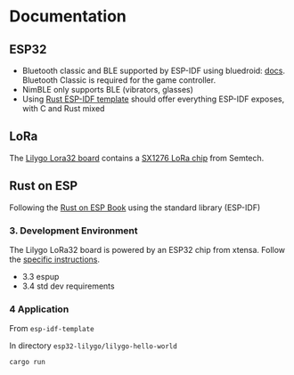 # Documentation

## ESP32
* Bluetooth classic and BLE supported by ESP-IDF using bluedroid: [docs](https://docs.espressif.com/projects/esp-idf/en/latest/esp32/api-reference/bluetooth/index.html). Bluetooth Classic is required for the game controller.
* NimBLE only supports BLE (vibrators, glasses)
* Using [Rust ESP-IDF template](https://github.com/esp-rs/esp-idf-template) should offer everything ESP-IDF exposes, with C and Rust mixed

## LoRa
The [Lilygo Lora32 board](https://www.lilygo.cc/products/lora3) contains a [SX1276 LoRa chip](https://www.semtech.com/products/wireless-rf/lora-connect/sx1276) from Semtech.

## Rust on ESP
Following the [Rust on ESP Book](https://esp-rs.github.io/book/introduction.html) using the standard library (ESP-IDF)

### 3. Development Environment
The Lilygo LoRa32 board is powered by an ESP32 chip from xtensa. Follow the [specific instructions](https://esp-rs.github.io/book/installation/riscv-and-xtensa.html).

* 3.3 espup
* 3.4 std dev requirements

### 4 Application
From `esp-idf-template`

In directory `esp32-lilygo/lilygo-hello-world`

`cargo run`
